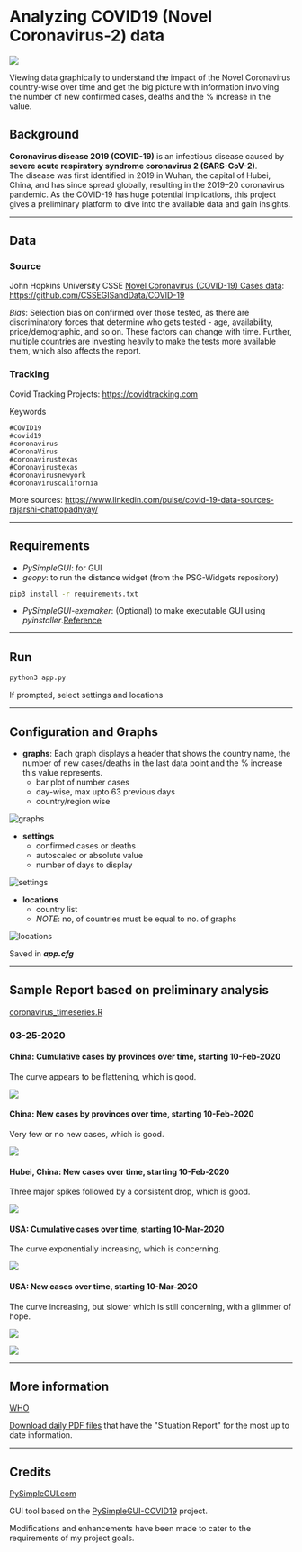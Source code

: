 # Analyzing COVID19 (Novel Coronavirus-2) data

![](img/graphs.png)

Viewing data graphically to understand the impact of the Novel Coronavirus country-wise over time and get the big picture with information involving the number of new confirmed cases, deaths and the % increase in the value.

## Background

**Coronavirus disease 2019 (COVID-19)** is an infectious disease caused by **severe acute respiratory syndrome coronavirus 2 (SARS-CoV-2)**.<br>
The disease was first identified in 2019 in Wuhan, the capital of Hubei, China, and has since spread globally, resulting in the 2019–20 coronavirus pandemic.
As the COVID-19 has huge potential implications, this project gives a preliminary platform to dive into the available data and gain insights.

---

## Data

### Source

John Hopkins University CSSE [Novel Coronavirus (COVID-19) Cases data](https://systems.jhu.edu/research/public-health/ncov/): https://github.com/CSSEGISandData/COVID-19

*Bias*: Selection bias on confirmed over those tested, as there are discriminatory forces that determine who gets tested - age, availability, price/demographic, and so on. These factors can change with time. Further, multiple countries are investing heavily to make the tests more available them, which also affects the report.

### Tracking

Covid Tracking Projects: https://covidtracking.com

Keywords
```
#COVID19
#covid19
#coronavirus
#CoronaVirus
#coronavirustexas
#Coronavirustexas
#coronavirusnewyork
#coronaviruscalifornia
```

More sources: https://www.linkedin.com/pulse/covid-19-data-sources-rajarshi-chattopadhyay/

---

## Requirements

* *PySimpleGUI*: for GUI
* *geopy*: to run the distance widget (from the PSG-Widgets repository)

```bash
pip3 install -r requirements.txt
```

* *PySimpleGUI-exemaker*: (Optional) to make executable GUI using *pyinstaller*.[Reference](https://github.com/PySimpleGUI/PySimpleGUI/tree/master/exemaker)

---

## Run

```bash
python3 app.py
```

If prompted, select settings and locations

---

## Configuration and Graphs

* **graphs**: Each graph displays a header that shows the country name, the number of new cases/deaths in the last data point and the % increase this value represents.
  * bar plot of number cases
  * day-wise, max upto 63 previous days
  * country/region wise

![graphs](img/graphs.png)

* **settings**
  * confirmed cases or deaths
  * autoscaled or absolute value
  * number of days to display

![settings](img/settings.png)

* **locations**
  * country list
  * *NOTE*: no, of countries must be equal to no. of graphs

![locations](img/locations.png)

Saved in ***app.cfg***

---

## Sample Report based on preliminary analysis

[coronavirus_timeseries.R](src/coronavirus_timeseries.R)

### 03-25-2020

#### China: Cumulative cases by provinces over time, starting 10-Feb-2020
The curve appears to be flattening, which is good.

![](reports/03-25-2020/cn_cum.png)

#### China: New cases by provinces over time, starting 10-Feb-2020
Very few or no new cases, which is good.

![](reports/03-25-2020/cn_new.png)

#### Hubei, China: New cases over time, starting 10-Feb-2020
Three major spikes followed by a consistent drop, which is good.

![](reports/03-25-2020/cn_new_hubei.png)

#### USA: Cumulative cases over time, starting 10-Mar-2020
The curve exponentially increasing, which is concerning.

![](reports/03-25-2020/us_cum.png)

#### USA: New cases over time, starting 10-Mar-2020
The curve increasing, but slower which is still concerning, with a glimmer of hope.

![](reports/03-25-2020/us_new.png)

![](reports/03-25-2020/us_new2.png)

---

## More information

[WHO](https://www.who.int/emergencies/diseases/novel-coronavirus-2019)

[Download daily PDF files](https://www.who.int/emergencies/diseases/novel-coronavirus-2019/situation-reports) that have the "Situation Report" for the most up to date information.

---

## Credits

[PySimpleGUI.com](https://github.com/PySimpleGUI/PySimpleGUI)

GUI tool based on the [PySimpleGUI-COVID19](https://github.com/PySimpleGUI/PySimpleGUI-COVID19) project.

Modifications and enhancements have been made to cater to the requirements of my project goals.

